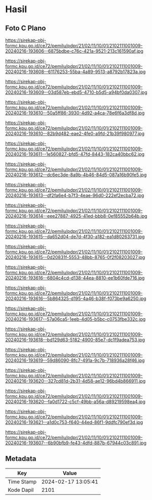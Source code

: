 # Hasil

## Foto C Plano

https://sirekap-obj-formc.kpu.go.id/ce72/pemilu/pdpr/21/02/11/10/01/2102111001009-20240216-193606--6875bdbe-c76c-421a-9521-213c161590af.jpg

https://sirekap-obj-formc.kpu.go.id/ce72/pemilu/pdpr/21/02/11/10/01/2102111001009-20240216-193608--61176253-55ba-4a89-9513-a8792b17823a.jpg

https://sirekap-obj-formc.kpu.go.id/ce72/pemilu/pdpr/21/02/11/10/01/2102111001009-20240216-193609--03d587eb-ebd5-4710-b5d5-a94bf0da0307.jpg

https://sirekap-obj-formc.kpu.go.id/ce72/pemilu/pdpr/21/02/11/10/01/2102111001009-20240216-193610--50a5ff86-3930-4d92-a4ca-78e6f6a3df8d.jpg

https://sirekap-obj-formc.kpu.go.id/ce72/pemilu/pdpr/21/02/11/10/01/2102111001009-20240216-193610--82b9d482-eae2-4fe0-a9fd-21b39f980977.jpg

https://sirekap-obj-formc.kpu.go.id/ce72/pemilu/pdpr/21/02/11/10/01/2102111001009-20240216-193611--1e560827-bfd5-47fd-8443-182ca40bbc62.jpg

https://sirekap-obj-formc.kpu.go.id/ce72/pemilu/pdpr/21/02/11/10/01/2102111001009-20240216-193612--dc6ec3de-8a9b-4b46-84d5-087a16b90fe5.jpg

https://sirekap-obj-formc.kpu.go.id/ce72/pemilu/pdpr/21/02/11/10/01/2102111001009-20240216-193613--df2fa6e4-b7f3-4eae-96d0-222ef2ecba72.jpg

https://sirekap-obj-formc.kpu.go.id/ce72/pemilu/pdpr/21/02/11/10/01/2102111001009-20240216-193614--eee27887-4925-41ed-bbb8-0ef85552b64b.jpg

https://sirekap-obj-formc.kpu.go.id/ce72/pemilu/pdpr/21/02/11/10/01/2102111001009-20240216-193615--da652d04-de7d-4f30-a182-ea1d80263731.jpg

https://sirekap-obj-formc.kpu.go.id/ce72/pemilu/pdpr/21/02/11/10/01/2102111001009-20240216-193615--0d20831f-5553-48bb-8765-0f2f08203027.jpg

https://sirekap-obj-formc.kpu.go.id/ce72/pemilu/pdpr/21/02/11/10/01/2102111001009-20240216-193616--6804c4cd-d138-44ea-8810-ee1b60fde716.jpg

https://sirekap-obj-formc.kpu.go.id/ce72/pemilu/pdpr/21/02/11/10/01/2102111001009-20240216-193616--5b864325-d195-4a46-b38f-f073be9a6250.jpg

https://sirekap-obj-formc.kpu.go.id/ce72/pemilu/pdpr/21/02/11/10/01/2102111001009-20240216-193617--57a06ca5-1eeb-4d05-b5bc-c0753fbe332c.jpg

https://sirekap-obj-formc.kpu.go.id/ce72/pemilu/pdpr/21/02/11/10/01/2102111001009-20240216-193618--bd129d63-5182-4900-85e7-dc1f9adea753.jpg

https://sirekap-obj-formc.kpu.go.id/ce72/pemilu/pdpr/21/02/11/10/01/2102111001009-20240216-193619--59d86090-8fc7-491a-9c7b-718936a28f46.jpg

https://sirekap-obj-formc.kpu.go.id/ce72/pemilu/pdpr/21/02/11/10/01/2102111001009-20240216-193620--327cd81d-2b31-4d58-ae12-96bd4b866911.jpg

https://sirekap-obj-formc.kpu.go.id/ce72/pemilu/pdpr/21/02/11/10/01/2102111001009-20240216-193620--fa0d1722-c5cf-49bb-a56a-d89219598ea4.jpg

https://sirekap-obj-formc.kpu.go.id/ce72/pemilu/pdpr/21/02/11/10/01/2102111001009-20240216-193621--a1d0c753-f640-44ed-86f1-9ddfc790ef3d.jpg

https://sirekap-obj-formc.kpu.go.id/ce72/pemilu/pdpr/21/02/11/10/01/2102111001009-20240216-193607--6b90bfb9-fe43-4dfd-887b-67944c03c891.jpg


## Metadata

| Key        | Value               |
| ---------- | ------------------- |
| Time Stamp | 2024-02-17 13:05:41 |
| Kode Dapil | 2101                |



